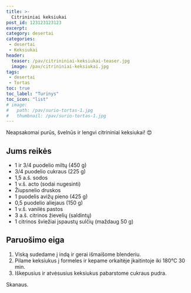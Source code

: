 ```yaml
---
title: >-
  Citrininiai keksiukai
post_id: 123123123123
excerpt:
category: desertai
categories:
 - desertai
 - Keksiukai
header:
  teaser: /pav/citrininiai-keksiukai-teaser.jpg
  image: /pav/citrininiai-keksiukai.jpg
tags:
 - desertai
 - Tortas
toc: true
toc_label: "Turinys"
toc_icon: "list"
# image: 
#   path: /pav/surio-tortas-1.jpg
#   thumbnail: /pav/surio-tortas-1.jpg
---
```


Neapsakomai purūs, švelnūs ir lengvi citrininiai keksiukai! 😍

## Jums reikės

* 1 ir 3/4 puodelio miltų (450 g)
* 3/4 puodelio cukraus (225 g)
* 1,5 a.š. sodos
* 1 v.š. acto (sodai nugesinti)
* Žiupsnelio druskos
* 1 puodelis avižų pieno (425 g)
* 0,5 puodelio aliejaus (150 g)
* 1 v.š. vanilės pastos
* 3 a.š. citrinos žievelių (saldintų)
* 1 citrinos šviežiai įspaustų sulčių (maždaug 50 g)

## Paruošimo eiga

1. Viską sudedame į indą ir gerai išmaišome blenderiu.
2. Pilame keksiukus į formeles ir kepame orkaitėje įkaitintoje iki 180°C 30 min.
3. Iškepusius ir atvėsusius keksiukus pabarstome cukraus pudra.

Skanaus. 